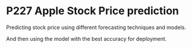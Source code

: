 # P227 Apple Stock Price prediction

Predicting stock price using different forecasting techniques and models.

And then using the model with the best accuracy for deployment.
